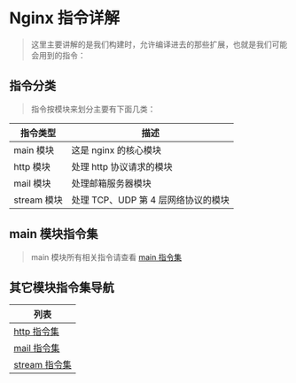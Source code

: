 # Nginx 指令详解

> 这里主要讲解的是我们构建时，允许编译进去的那些扩展，也就是我们可能会用到的指令：

## 指令分类

> 指令按模块来划分主要有下面几类：

| 指令类型    | 描述                                |
| ----------- | ----------------------------------- |
| main 模块   | 这是 nginx 的核心模块               |
| http 模块   | 处理 http 协议请求的模块            |
| mail 模块   | 处理邮箱服务器模块                  |
| stream 模块 | 处理 TCP、UDP 第 4 层网络协议的模块 |

## main 模块指令集

> main 模块所有相关指令请查看 [main 指令集](./module/main指令集.md)

## 其它模块指令集导航

| 列表                                      |
| ----------------------------------------- |
| [http 指令集](./module/http指令集.md)     |
| [mail 指令集](./module/mail指令集.md)     |
| [stream 指令集](./module/stream指令集.md) |
